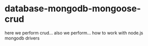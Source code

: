 # database-mongodb-mongoose-crud
here we perform crud... also we perform... how to work with node.js  mongodb drivers 
